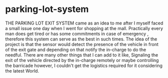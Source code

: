 # parking-lot-system
 THE PARKING LOT EXIT SYSTEM came as an idea to me after I myself faced a small issue one day when I went for shopping at the mall. Practically every man does get tired or has some commitments in case of emergency , therefore this system can serve as the best in such times.  The idea of the project is that the sensor would detect the presence of the vehicle in front of the exit gate and depending on that notify the in-charge to do the needful.  There are many other things that I can add to it like, Signaling the exit of the vehicle directed by the in-charge remotely or maybe controlling the barricade however, I couldn't get the logistics required for it considering the latest World.
